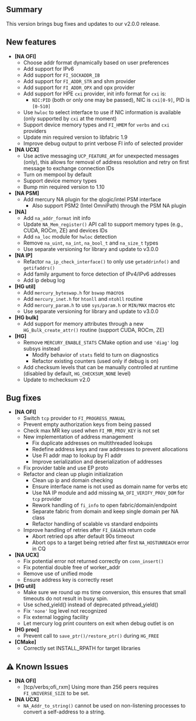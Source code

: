 ## Summary

This version brings bug fixes and updates to our v2.0.0 release.

## New features

- __[NA OFI]__
    - Choose addr format dynamically based on user preferences
    - Add support for IPv6
    - Add support for `FI_SOCKADDR_IB`
    - Add support for `FI_ADDR_STR` and shm provider
    - Add support for `FI_ADDR_OPX` and opx provider
    - Add support for HPE `cxi` provider,
      init info format for `cxi` is:
        - `NIC:PID` (both or only one may be passed), NIC is `cxi[0-9]`, PID is `[0-510]`
    - Use `hwloc` to select interface to use if NIC information is available
      (only supported by `cxi` at the moment)
    - Support device memory types and `FI_HMEM` for `verbs` and `cxi` providers
    - Update min required version to libfabric 1.9
    - Improve debug output to print verbose FI info of selected provider
- __[NA UCX]__
    - Use active messaging `UCP_FEATURE_AM` for unexpected messages (only), this
      allows for removal of address resolution and retry on first message to
      exchange connection IDs
    - Turn on mempool by default
    - Support device memory types
    - Bump min required version to 1.10
- __[NA PSM]__
    - Add mercury NA plugin for the qlogic/intel PSM interface
        - Also support PSM2 (Intel OmniPath) through the PSM NA plugin
- __[NA]__
    - Add `na_addr_format` init info
    - Update `NA_Mem_register()` API call to support memory types (e.g., CUDA, ROCm, ZE) and devices IDs
    - Add `na_loc` module for `hwloc` detection
    - Remove `na_uint`, `na_int`, `na_bool_t` and `na_size_t` types
    - Use separate versioning for library and update to v3.0.0
- __[NA IP]__
    - Refactor `na_ip_check_interface()` to only use `getaddrinfo()` and `getifaddrs()`
    - Add family argument to force detection of IPv4/IPv6 addresses
    - Add ip debug log
- __[HG util]__
    - Add `mercury_byteswap.h` for `bswap` macros
    - Add `mercury_inet.h` for `htonll` and `ntohll` routine
    - Add `mercury_param.h` to use `sys/param.h` or `MIN/MAX` macros etc
    - Use separate versioning for library and update to v3.0.0
- __[HG bulk]__
    - Add support for memory attributes through a new `HG_Bulk_create_attr()` routine (support CUDA, ROCm, ZE)
- __[HG]__
    - Remove `MERCURY_ENABLE_STATS` CMake option and use `'diag'` log subsys instead
        - Modify behavior of `stats` field to turn on diagnostics
        - Refactor existing counters (used only if debug is on)
    - Add checksum levels that can be manually controlled at runtime (disabled by default, `HG_CHECKSUM_NONE` level)
    - Update to mchecksum v2.0

## Bug fixes

- __[NA OFI]__
    - Switch `tcp` provider to `FI_PROGRESS_MANUAL`
    - Prevent empty authorization keys from being passed
    - Check max MR key used when `FI_MR_PROV_KEY` is not set
    - New implementation of address management
        - Fix duplicate addresses on multithreaded lookups
        - Redefine address keys and raw addresses to prevent allocations
        - Use FI addr map to lookup by FI addr
        - Improve serialization and deserialization of addresses
    - Fix provider table and use EP proto
    - Refactor and clean up plugin initialization 
        - Clean up ip and domain checking
        - Ensure interface name is not used as domain name for verbs etc
        - Use NA IP module and add missing `NA_OFI_VERIFY_PROV_DOM` for `tcp` provider
        - Rework handling of `fi_info` to open fabric/domain/endpoint
        - Separate fabric from domain and keep single domain per NA class
        - Refactor handling of scalable vs standard endpoints
    - Improve handling of retries after `FI_EAGAIN` return code
        - Abort retried ops after default 90s timeout
        - Abort ops to a target being retried after first `NA_HOSTUNREACH` error in CQ
- __[NA UCX]__
    - Fix potential error not returned correctly on `conn_insert()`
    - Fix potential double free of worker_addr
    - Remove use of unified mode
    - Ensure address key is correctly reset
- __[HG util]__
    - Make sure we round up ms time conversion, this ensures that small timeouts
    do not result in busy spin.
    - Use sched_yield() instead of deprecated pthread_yield()
    - Fix `'none'` log level not recognized
    - Fix external logging facility
    - Let mercury log print counters on exit when debug outlet is on
- __[HG proc]__
    - Prevent call to `save_ptr()/restore_ptr()` during `HG_FREE`
- __[CMake]__
    - Correctly set INSTALL_RPATH for target libraries

## :warning: Known Issues

- __[NA OFI]__
    - [tcp/verbs;ofi_rxm] Using more than 256 peers requires `FI_UNIVERSE_SIZE` to be set.
- __[NA UCX]__
    - `NA_Addr_to_string()` cannot be used on non-listening processes to convert a self-address to a string.
